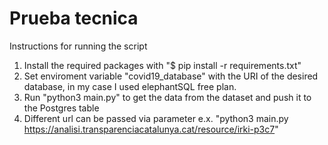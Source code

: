 # Prueba tecnica

Instructions for running the script

1. Install the required packages with "$ pip install -r requirements.txt"
2. Set enviroment variable "covid19_database" with the URI of the desired database, in my case I used elephantSQL free plan.
3. Run "python3 main.py" to get the data from the dataset and push it to the Postgres table
4. Different url can be passed via parameter e.x. "python3 main.py https://analisi.transparenciacatalunya.cat/resource/irki-p3c7"
